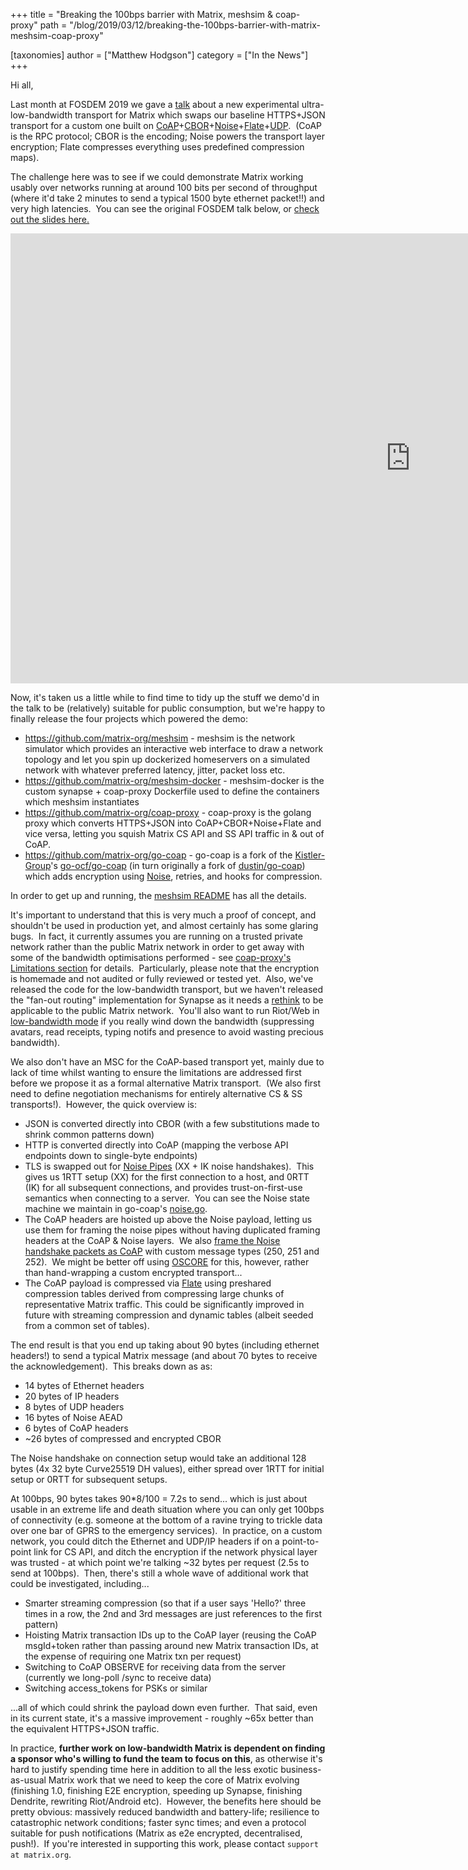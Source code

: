 +++
title = "Breaking the 100bps barrier with Matrix, meshsim & coap-proxy"
path = "/blog/2019/03/12/breaking-the-100bps-barrier-with-matrix-meshsim-coap-proxy"

[taxonomies]
author = ["Matthew Hodgson"]
category = ["In the News"]
+++

Hi all,

Last month at FOSDEM 2019 we gave a <a href="https://fosdem.org/2019/schedule/event/matrix/">talk</a> about a new experimental ultra-low-bandwidth transport for Matrix which swaps our baseline HTTPS+JSON transport for a custom one built on <a href="https://tools.ietf.org/html/rfc7252">CoAP</a>+<a href="https://tools.ietf.org/html/rfc7049">CBOR</a>+<a href="https://noiseprotocol.org">Noise</a>+<a href="https://golang.org/pkg/compress/flate/">Flate</a>+<a href="https://tools.ietf.org/rfc/rfc768.txt">UDP</a>.  (CoAP is the RPC protocol; CBOR is the encoding; Noise powers the transport layer encryption; Flate compresses everything uses predefined compression maps).

The challenge here was to see if we could demonstrate Matrix working usably over networks running at around 100 bits per second of throughput (where it'd take 2 minutes to send a typical 1500 byte ethernet packet!!) and very high latencies.  You can see the original FOSDEM talk below, or <a href="/blog/wp-content/uploads/2019/02/2019-02-03-FOSDEM-Low-Bandwidth.pdf">check out the slides here.</a>

<iframe src="https://www.youtube.com/embed/DZBvy4abB1o" width="1280" height="720" frameBorder="0" allowFullScreen="allowfullscreen"><span data-mce-type="bookmark" style="display: inline-block; width: 0px; overflow: hidden; line-height: 0;" class="mce_SELRES_start">﻿</span></iframe>

Now, it's taken us a little while to find time to tidy up the stuff we demo'd in the talk to be (relatively) suitable for public consumption, but we're happy to finally release the four projects which powered the demo:
<ul>
 	<li><a href="https://github.com/matrix-org/meshsim">https://github.com/matrix-org/meshsim</a> - meshsim is the network simulator which provides an interactive web interface to draw a network topology and let you spin up dockerized homeservers on a simulated network with whatever preferred latency, jitter, packet loss etc.</li>
 	<li><a href="https://github.com/matrix-org/meshsim-docker">https://github.com/matrix-org/meshsim-docker</a> - meshsim-docker is the custom synapse + coap-proxy Dockerfile used to define the containers which meshsim instantiates</li>
 	<li><a href="https://github.com/matrix-org/coap-proxy">https://github.com/matrix-org/coap-proxy</a> - coap-proxy is the golang proxy which converts HTTPS+JSON into CoAP+CBOR+Noise+Flate and vice versa, letting you squish Matrix CS API and SS API traffic in & out of CoAP.</li>
 	<li><a href="https://github.com/matrix-org/go-coap">https://github.com/matrix-org/go-coap</a> - go-coap is a fork of the <a href="https://github.com/Kistler-Group">Kistler-Group</a>'s <a href="https://github.com/go-ocf/go-coap">go-ocf/go-coap</a> (in turn originally a fork of <a href="https://github.com/dustin/go-coap">dustin/go-coap</a>) which adds encryption using <a href="https://noiseprotocol.org">Noise</a>, retries, and hooks for compression.</li>
</ul>
In order to get up and running, the <a href="https://github.com/matrix-org/meshsim/blob/master/README.md">meshsim README</a> has all the details.

It's important to understand that this is very much a proof of concept, and shouldn't be used in production yet, and almost certainly has some glaring bugs.  In fact, it currently assumes you are running on a trusted private network rather than the public Matrix network in order to get away with some of the bandwidth optimisations performed - see <a href="https://github.com/matrix-org/coap-proxy#limitations">coap-proxy's Limitations section</a> for details.  Particularly, please note that the encryption is homemade and not audited or fully reviewed or tested yet.  Also, we've released the code for the low-bandwidth transport, but we haven't released the "fan-out routing" implementation for Synapse as it needs a <a href="https://yggdrasil-network.github.io/">rethink</a> to be applicable to the public Matrix network.  You'll also want to run Riot/Web in <a href="https://github.com/matrix-org/matrix-react-sdk/pull/2598">low-bandwidth mode</a> if you really wind down the bandwidth (suppressing avatars, read receipts, typing notifs and presence to avoid wasting precious bandwidth).

We also don't have an MSC for the CoAP-based transport yet, mainly due to lack of time whilst wanting to ensure the limitations are addressed first before we propose it as a formal alternative Matrix transport.  (We also first need to define negotiation mechanisms for entirely alternative CS & SS transports!).  However, the quick overview is:
<ul>
 	<li>JSON is converted directly into CBOR (with a few substitutions made to shrink common patterns down)</li>
 	<li>HTTP is converted directly into CoAP (mapping the verbose API endpoints down to single-byte endpoints)</li>
 	<li>TLS is swapped out for <a href="https://noiseprotocol.org/noise.html#noise-pipes">Noise Pipes</a> (XX + IK noise handshakes).  This gives us 1RTT setup (XX) for the first connection to a host, and 0RTT (IK) for all subsequent connections, and provides trust-on-first-use semantics when connecting to a server.  You can see the Noise state machine we maintain in go-coap's <a href="https://github.com/matrix-org/go-coap/blob/master/noise.go">noise.go</a>.</li>
 	<li>The CoAP headers are hoisted up above the Noise payload, letting us use them for framing the noise pipes without having duplicated framing headers at the CoAP & Noise layers.  We also <a href="https://github.com/matrix-org/go-coap/blob/e156f6bb5d3c728040ceffd09685610128d3c63c/conn.go#L340-L371">frame the Noise handshake packets as CoAP</a> with custom message types (250, 251 and 252).  We might be better off using <a href="https://github.com/core-wg/oscoap">OSCORE</a> for this, however, rather than hand-wrapping a custom encrypted transport...</li>
 	<li>The CoAP payload is compressed via <a href="https://golang.org/pkg/compress/flate/">Flate</a> using preshared compression tables derived from compressing large chunks of representative Matrix traffic. This could be significantly improved in future with streaming compression and dynamic tables (albeit seeded from a common set of tables).</li>
</ul>
The end result is that you end up taking about 90 bytes (including ethernet headers!) to send a typical Matrix message (and about 70 bytes to receive the acknowledgement).  This breaks down as as:
<ul>
 	<li>14 bytes of Ethernet headers</li>
 	<li>20 bytes of IP headers</li>
 	<li>8 bytes of UDP headers</li>
 	<li>16 bytes of Noise AEAD</li>
 	<li>6 bytes of CoAP headers</li>
 	<li>~26 bytes of compressed and encrypted CBOR</li>
</ul>
The Noise handshake on connection setup would take an additional 128 bytes (4x 32 byte Curve25519 DH values), either spread over 1RTT for initial setup or 0RTT for subsequent setups.

At 100bps, 90 bytes takes 90*8/100 = 7.2s to send... which is just about usable in an extreme life and death situation where you can only get 100bps of connectivity (e.g. someone at the bottom of a ravine trying to trickle data over one bar of GPRS to the emergency services).  In practice, on a custom network, you could ditch the Ethernet and UDP/IP headers if on a point-to-point link for CS API, and ditch the encryption if the network physical layer was trusted - at which point we're talking ~32 bytes per request (2.5s to send at 100bps).  Then, there's still a whole wave of additional work that could be investigated, including...
<ul>
 	<li>Smarter streaming compression (so that if a user says 'Hello?' three times in a row, the 2nd and 3rd messages are just references to the first pattern)</li>
 	<li>Hoisting Matrix transaction IDs up to the CoAP layer (reusing the CoAP msgId+token rather than passing around new Matrix transaction IDs, at the expense of requiring one Matrix txn per request)</li>
 	<li>Switching to CoAP OBSERVE for receiving data from the server (currently we long-poll /sync to receive data)</li>
 	<li>Switching access_tokens for PSKs or similar</li>
</ul>
...all of which could shrink the payload down even further.  That said, even in its current state, it's a massive improvement - roughly ~65x better than the equivalent HTTPS+JSON traffic.

In practice, <strong>further work on low-bandwidth Matrix is dependent on finding a sponsor who's willing to fund the team to focus on this</strong>, as otherwise it's hard to justify spending time here in addition to all the less exotic business-as-usual Matrix work that we need to keep the core of Matrix evolving (finishing 1.0, finishing E2E encryption, speeding up Synapse, finishing Dendrite, rewriting Riot/Android etc).  However, the benefits here should be pretty obvious: massively reduced bandwidth and battery-life; resilience to catastrophic network conditions; faster sync times; and even a protocol suitable for push notifications (Matrix as e2e encrypted, decentralised, push!).  If you're interested in supporting this work, please contact <code>support at matrix.org</code>.
